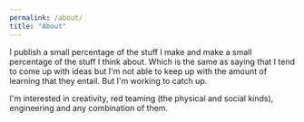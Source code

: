 ```yaml
---
permalink: /about/
title: "About"
---
```


I publish a small percentage of the stuff I make and make a small percentage of the stuff I think about.
Which is the same as saying that I tend to come up with ideas but I'm not able to keep up with the amount of learning that they entail. But I'm working to catch up.

I'm interested in creativity, red teaming (the physical and social kinds), engineering and any combination of them. 
